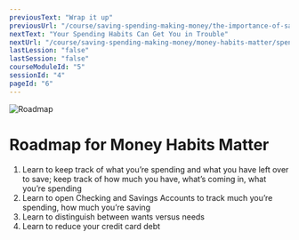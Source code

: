 ```yaml
---
previousText: "Wrap it up"
previousUrl: "/course/saving-spending-making-money/the-importance-of-saving/summary"
nextText: "Your Spending Habits Can Get You in Trouble"
nextUrl: "/course/saving-spending-making-money/money-habits-matter/spending-habits"
lastLession: "false"
lastSession: "false"
courseModuleId: "5"
sessionId: "4"
pageId: "6"
---
```



![Roadmap](/assets/img/roadmap.png)
# Roadmap for Money Habits Matter
1. Learn to keep track of what you’re  spending and what you have left over to save; keep track of how much you have, what’s coming in, what you’re spending
2. Learn to open Checking and Savings Accounts to track much you’re spending, how much you’re saving
3.  Learn to distinguish between wants versus needs
4. Learn to reduce your credit card debt

